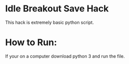 # Idle Breakout Save Hack
This hack is extremely basic python script.

# How to Run:

If your on a computer download python 3 and run the file.

